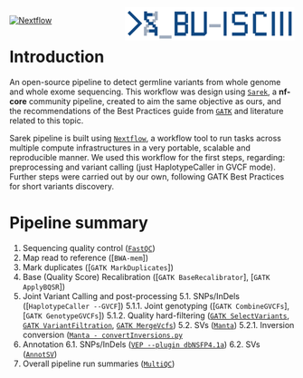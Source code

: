 <img src="/BU_ISCIII_logo.png" alt="logo" width="300" align="right"/>

[![Nextflow](https://img.shields.io/badge/nextflow-%E2%89%A519.10.0-brightgreen.svg)](https://www.nextflow.io/)

# Introduction
An open-source pipeline to detect germline variants from whole genome and whole exome sequencing.
This workflow was design using [`Sarek`](https://github.com/nf-core/sarek), a **nf-core** community pipeline, created to aim the same objective as ours, and the recommendations of the Best Practices guide from [`GATK`](https://gatk.broadinstitute.org/hc/en-us) and literature related to this topic.

Sarek pipeline is built using [`Nextflow`](https://www.nextflow.io/), a workflow tool to run tasks across multiple compute infrastructures in a very portable, scalable and reproducible manner. We used this workflow for the first steps, regarding: preprocessing and variant calling (just HaplotypeCaller in GVCF mode).
Further steps were carried out by our own, following GATK Best Practices for short variants discovery.

# Pipeline summary
1. Sequencing quality control ([`FastQC`](https://www.bioinformatics.babraham.ac.uk/projects/fastqc/))
2. Map read to reference ([`BWA-mem`])
3. Mark duplicates ([`GATK MarkDuplicates`])
4. Base (Quality Score) Recalibration ([`GATK BaseRecalibrator`], [`GATK ApplyBQSR`])
5. Joint Variant Calling and post-processing
    5.1. SNPs/InDels ([`HaplotypeCaller --GVCF`])
    	5.1.1.	Joint genotyping ([`GATK CombineGVCFs`], [`GATK GenotypeGVCFs`]) 
        5.1.2.  Quality hard-filtering ([`GATK SelectVariants`](https://gatk.broadinstitute.org/hc/en-us/articles/360035531112--How-to-Filter-variants-either-with-VQSR-or-by-hard-filtering), [`GATK VariantFiltration`](https://gatk.broadinstitute.org/hc/en-us/articles/360035531112--How-to-Filter-variants-either-with-VQSR-or-by-hard-filtering), [`GATK MergeVcfs`](https://gatk.broadinstitute.org/hc/en-us/articles/360035531112--How-to-Filter-variants-either-with-VQSR-or-by-hard-filtering))
    5.2. SVs ([`Manta`](https://github.com/Illumina/manta/blob/master/docs/userGuide/README.md))
        5.2.1.  Inversion conversion ([`Manta - convertInversions.py`](https://github.com/Illumina/manta/blob/master/docs/userGuide/README.md#inversions)
6. Annotation
    6.1. SNPs/InDels ([`VEP --plugin dbNSFP4.1a`](https://www.ensembl.org/info/docs/tools/vep/index.html))
    6.2. SVs ([`AnnotSV`](https://lbgi.fr/AnnotSV/))
7. Overall pipeline run summaries ([`MultiQC`](https://multiqc.info/))
